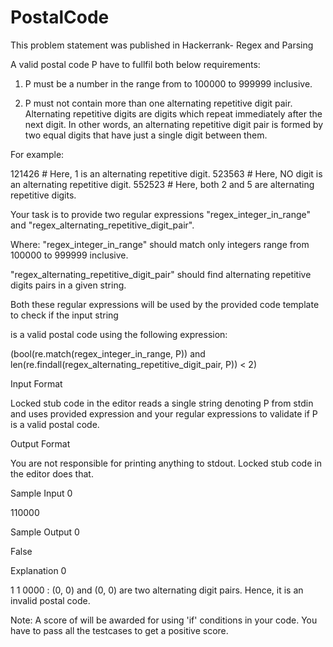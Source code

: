 # PostalCode
This problem statement was published in Hackerrank- Regex and Parsing

A valid postal code P have to fullfil both below requirements:

1. P must be a number in the range from to 100000 to 999999 inclusive.

2. P must not contain more than one alternating repetitive digit pair. Alternating repetitive digits are digits which repeat immediately after the next digit. In other words, an alternating repetitive digit pair is formed by two equal digits that have just a single digit between them.

For example:

121426 # Here, 1 is an alternating repetitive digit. 523563 # Here, NO digit is an alternating repetitive digit. 552523 # Here, both 2 and 5 are alternating repetitive digits.

Your task is to provide two regular expressions "regex_integer_in_range" and "regex_alternating_repetitive_digit_pair".

Where: "regex_integer_in_range" should match only integers range from 100000 to 999999 inclusive.

"regex_alternating_repetitive_digit_pair" should find alternating repetitive digits pairs in a given string.

Both these regular expressions will be used by the provided code template to check if the input string

is a valid postal code using the following expression:

(bool(re.match(regex_integer_in_range, P)) and len(re.findall(regex_alternating_repetitive_digit_pair, P)) < 2)

Input Format

Locked stub code in the editor reads a single string denoting P from stdin and uses provided expression and your regular expressions to validate if P is a valid postal code.

Output Format

You are not responsible for printing anything to stdout. Locked stub code in the editor does that.

Sample Input 0

110000

Sample Output 0

False

Explanation 0

1 1 0000 : (0, 0) and (0, 0) are two alternating digit pairs. Hence, it is an invalid postal code.

Note: A score of will be awarded for using 'if' conditions in your code. You have to pass all the testcases to get a positive score.
